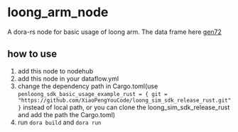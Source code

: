 # loong_arm_node

A dora-rs node for basic usage of loong arm. The data frame here [gen72](https://github.com/wangjianpeng200/dora_gen72_test/blob/main/examples/gen72/pick-place-gen72.py)

## how to use

1. add this node to nodehub
1. add this node in your dataflow.yml
1. change the dependency path in Cargo.toml(use `penloong_sdk_basic_usage_example_rust = { git = "https://github.com/XiaoPengYouCode/loong_sim_sdk_release_rust.git" }` instead of local path, or you can clone the loong_sim_sdk_release_rust and add the path the Cargo.toml)
1. run `dora build` and `dora run`
